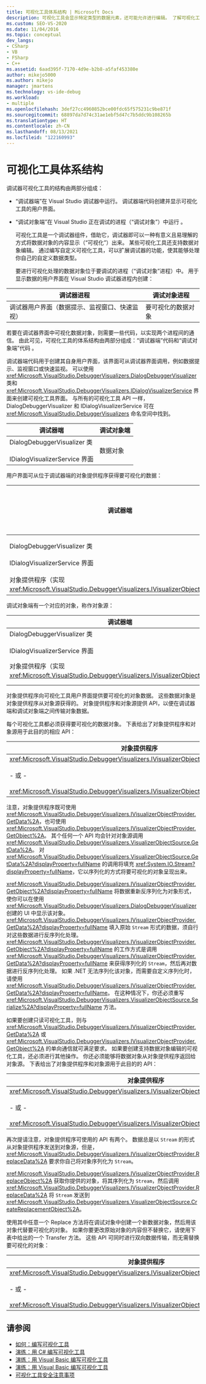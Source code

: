 ```yaml
---
title: 可视化工具体系结构 | Microsoft Docs
description: 可视化工具会显示特定类型的数据元素，还可能允许进行编辑。 了解可视化工具的体系结构。
ms.custom: SEO-VS-2020
ms.date: 11/04/2016
ms.topic: conceptual
dev_langs:
- CSharp
- VB
- FSharp
- C++
ms.assetid: 6aad395f-7170-4d9e-b2b8-a5faf453380e
author: mikejo5000
ms.author: mikejo
manager: jmartens
ms.technology: vs-ide-debug
ms.workload:
- multiple
ms.openlocfilehash: 3def27cc4960852bce00fdc65f575231c9be871f
ms.sourcegitcommit: 68897da7d74c31ae1ebf5d47c7b5ddc9b108265b
ms.translationtype: HT
ms.contentlocale: zh-CN
ms.lasthandoff: 08/13/2021
ms.locfileid: "122160993"
---
```

# <a name="visualizer-architecture"></a>可视化工具体系结构
调试器可视化工具的结构由两部分组成：

- “调试器端”在 Visual Studio 调试器中运行。 调试器端代码创建并显示可视化工具的用户界面。

- “调试对象端”在 Visual Studio 正在调试的进程（“调试对象”）中运行 。

  可视化工具是一个调试器组件，借助它，调试器即可以一种有意义且易理解的方式将数据对象的内容显示（“可视化”）出来。 某些可视化工具还支持数据对象编辑。 通过编写自定义可视化工具，可以扩展调试器的功能，使其能够处理你自己的自定义数据类型。

  要进行可视化处理的数据对象位于要调试的进程（“调试对象”进程）中。 用于显示数据的用户界面在 Visual Studio 调试器进程内创建：

|调试器进程|调试对象进程|
|----------------------|----------------------|
|调试器用户界面（数据提示、监视窗口、快速监视）|要可视化的数据对象|

 若要在调试器界面中可视化数据对象，则需要一些代码，以实现两个进程间的通信。 由此可见，可视化工具的体系结构由两部分组成：“调试器端”代码和“调试对象端”代码 。

 调试器端代码用于创建其自身用户界面，该界面可从调试器界面调用，例如数据提示、监视窗口或快速监视。 可以使用 <xref:Microsoft.VisualStudio.DebuggerVisualizers.DialogDebuggerVisualizer> 类和 <xref:Microsoft.VisualStudio.DebuggerVisualizers.IDialogVisualizerService> 界面来创建可视化工具界面。 与所有的可视化工具 API 一样，DialogDebuggerVisualizer 和 IDialogVisualizerService 可在 <xref:Microsoft.VisualStudio.DebuggerVisualizers> 命名空间中找到。

|调试器端|调试对象端|
|-------------------|-------------------|
|DialogDebuggerVisualizer 类<br /><br /> IDialogVisualizerService 界面|数据对象|

 用户界面可从位于调试器端的对象提供程序获得要可视化的数据：

|调试器端|调试对象端|
|-------------------|-------------------|
|DialogDebuggerVisualizer 类<br /><br /> IDialogVisualizerService 界面|数据对象|
|对象提供程序（实现 <xref:Microsoft.VisualStudio.DebuggerVisualizers.IVisualizerObjectProvider>）||

 调试对象端有一个对应的对象，称作对象源：

|调试器端|调试对象端|
|-------------------|-------------------|
|DialogDebuggerVisualizer 类<br /><br /> IDialogVisualizerService 界面|数据对象|
|对象提供程序（实现 <xref:Microsoft.VisualStudio.DebuggerVisualizers.IVisualizerObjectProvider>）|对象源（从 <xref:Microsoft.VisualStudio.DebuggerVisualizers.VisualizerObjectSource> 派生）|

 对象提供程序向可视化工具用户界面提供要可视化的对象数据。 这些数据对象是对象提供程序从对象源获得的。 对象提供程序和对象源提供 API，以便在调试器端和调试对象端之间传输对象数据。

 每个可视化工具都必须获得要可视化的数据对象。 下表给出了对象提供程序和对象源用于此目的的相应 API：

|对象提供程序|对象源|
|---------------------|-------------------|
|<xref:Microsoft.VisualStudio.DebuggerVisualizers.IVisualizerObjectProvider.GetData%2A><br /><br /> \- 或 -<br /><br /> <xref:Microsoft.VisualStudio.DebuggerVisualizers.IVisualizerObjectProvider.GetObject%2A>|<xref:Microsoft.VisualStudio.DebuggerVisualizers.VisualizerObjectSource.GetData%2A>|

 注意，对象提供程序既可使用 <xref:Microsoft.VisualStudio.DebuggerVisualizers.IVisualizerObjectProvider.GetData%2A>，也可使用 <xref:Microsoft.VisualStudio.DebuggerVisualizers.IVisualizerObjectProvider.GetObject%2A>。 其个任何一个 API 均会针对对象源调用 <xref:Microsoft.VisualStudio.DebuggerVisualizers.VisualizerObjectSource.GetData%2A>。 对 <xref:Microsoft.VisualStudio.DebuggerVisualizers.VisualizerObjectSource.GetData%2A?displayProperty=fullName> 的调用将填充 <xref:System.IO.Stream?displayProperty=fullName>，它以序列化的方式将要可视化的对象呈现出来。

 <xref:Microsoft.VisualStudio.DebuggerVisualizers.IVisualizerObjectProvider.GetObject%2A?displayProperty=fullName> 将数据重新反序列化为对象形式，使你可以在使用 <xref:Microsoft.VisualStudio.DebuggerVisualizers.DialogDebuggerVisualizer> 创建的 UI 中显示该对象。 <xref:Microsoft.VisualStudio.DebuggerVisualizers.IVisualizerObjectProvider.GetData%2A?displayProperty=fullName> 填入原始 `Stream` 形式的数据，须自行对这些数据进行反序列化处理。 <xref:Microsoft.VisualStudio.DebuggerVisualizers.IVisualizerObjectProvider.GetObject%2A?displayProperty=fullName> 的工作方式是调用 <xref:Microsoft.VisualStudio.DebuggerVisualizers.IVisualizerObjectProvider.GetData%2A?displayProperty=fullName> 来获得序列化的 `Stream`，然后再对数据进行反序列化处理。 如果 .NET 无法序列化该对象，而需要自定义序列化时，请使用 <xref:Microsoft.VisualStudio.DebuggerVisualizers.IVisualizerObjectProvider.GetData%2A?displayProperty=fullName>。 在这种情况下，你还必须重写 <xref:Microsoft.VisualStudio.DebuggerVisualizers.VisualizerObjectSource.Serialize%2A?displayProperty=fullName> 方法。

 如果要创建只读可视化工具，则与 <xref:Microsoft.VisualStudio.DebuggerVisualizers.IVisualizerObjectProvider.GetData%2A> 或 <xref:Microsoft.VisualStudio.DebuggerVisualizers.IVisualizerObjectProvider.GetObject%2A> 的单向通信就可满足要求。 如果要创建支持数据对象编辑的可视化工具，还必须进行其他操作。 你还必须能够将数据对象从对象提供程序返回给对象源。 下表给出了对象提供程序和对象源用于此目的的 API：

|对象提供程序|对象源|
|---------------------|-------------------|
|<xref:Microsoft.VisualStudio.DebuggerVisualizers.IVisualizerObjectProvider.ReplaceData%2A><br /><br /> \- 或 -<br /><br /> <xref:Microsoft.VisualStudio.DebuggerVisualizers.IVisualizerObjectProvider.ReplaceObject%2A>|<xref:Microsoft.VisualStudio.DebuggerVisualizers.VisualizerObjectSource.CreateReplacementObject%2A>|

 再次提请注意，对象提供程序可使用的 API 有两个。 数据总是以 `Stream` 的形式从对象提供程序发送到对象源，但是，<xref:Microsoft.VisualStudio.DebuggerVisualizers.IVisualizerObjectProvider.ReplaceData%2A> 要求你自己将对象序列化为 `Stream`。

 <xref:Microsoft.VisualStudio.DebuggerVisualizers.IVisualizerObjectProvider.ReplaceObject%2A> 获取你提供的对象，将其序列化为 `Stream`，然后调用 <xref:Microsoft.VisualStudio.DebuggerVisualizers.IVisualizerObjectProvider.ReplaceData%2A> 将 `Stream` 发送到 <xref:Microsoft.VisualStudio.DebuggerVisualizers.VisualizerObjectSource.CreateReplacementObject%2A>。

 使用其中任意一个 Replace 方法将在调试对象中创建一个新数据对象，然后用该对象代替要可视化的对象。 如果你要更改原始对象的内容但不替换它，请使用下表中给出的一个 Transfer 方法。 这些 API 可同时进行双向数据传输，而无需替换要可视化的对象：

|对象提供程序|对象源|
|---------------------|-------------------|
|<xref:Microsoft.VisualStudio.DebuggerVisualizers.IVisualizerObjectProvider.TransferData%2A><br /><br /> \- 或 -<br /><br /> <xref:Microsoft.VisualStudio.DebuggerVisualizers.IVisualizerObjectProvider.TransferObject%2A>|<xref:Microsoft.VisualStudio.DebuggerVisualizers.VisualizerObjectSource.TransferData%2A>|

## <a name="see-also"></a>请参阅
- [如何：编写可视化工具](create-custom-visualizers-of-data.md)
- [演练：用 C# 编写可视化工具](../debugger/walkthrough-writing-a-visualizer-in-csharp.md)
- [演练：用 Visual Basic 编写可视化工具](../debugger/walkthrough-writing-a-visualizer-in-visual-basic.md)
- [演练：用 Visual Basic 编写可视化工具](../debugger/walkthrough-writing-a-visualizer-in-visual-basic.md)
- [可视化工具安全注意事项](../debugger/visualizer-security-considerations.md)
